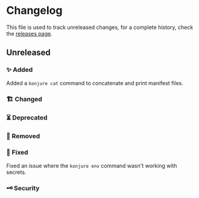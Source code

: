 # Changelog

This file is used to track unreleased changes, for a complete history, check the [releases page](https://github.com/carbonrelay/konjure/releases).

## Unreleased

### ✨ Added

Added a `konjure cat` command to concatenate and print manifest files.

### 🏗 Changed

### ⏳ Deprecated

### 🛑 Removed

### 🐛 Fixed

Fixed an issue where the `konjure env` command wasn't working with secrets.

### 🗝 Security
